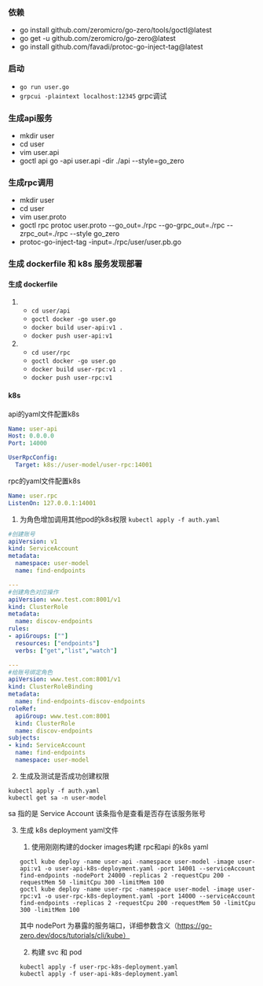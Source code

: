 ### 依赖
- go install github.com/zeromicro/go-zero/tools/goctl@latest
- go get -u github.com/zeromicro/go-zero@latest
- go install github.com/favadi/protoc-go-inject-tag@latest


### 启动
- `go run user.go`
- `grpcui -plaintext localhost:12345` grpc调试

### 生成api服务
- mkdir user
- cd user
- vim user.api
- goctl api go -api user.api -dir ./api --style=go_zero



### 生成rpc调用
- mkdir user
- cd user
- vim user.proto
- goctl rpc protoc user.proto --go_out=./rpc --go-grpc_out=./rpc --zrpc_out=./rpc --style go_zero
- protoc-go-inject-tag -input=./rpc/user/user.pb.go


### 生成 dockerfile 和 k8s 服务发现部署

#### 生成 dockerfile
1. 
   - `cd user/api`
   - `goctl docker -go user.go`
   - `docker build user-api:v1 .`
   - `docker push user-api:v1`


2. 
   - `cd user/rpc`
   - `goctl docker -go user.go`
   - `docker build user-rpc:v1 .`
   - `docker push user-rpc:v1`


   
#### k8s

api的yaml文件配置k8s
```yaml
Name: user-api
Host: 0.0.0.0
Port: 14000

UserRpcConfig:
  Target: k8s://user-model/user-rpc:14001
```
rpc的yaml文件配置k8s
```yaml
Name: user.rpc
ListenOn: 127.0.0.1:14001
```




1. 为角色增加调用其他pod的k8s权限
`kubectl apply -f auth.yaml`
````yaml
#创建账号
apiVersion: v1
kind: ServiceAccount
metadata:
  namespace: user-model
  name: find-endpoints

---
#创建角色对应操作
apiVersion: www.test.com:8001/v1
kind: ClusterRole
metadata:
  name: discov-endpoints
rules:
- apiGroups: [""]
  resources: ["endpoints"]
  verbs: ["get","list","watch"]

---
#给账号绑定角色
apiVersion: www.test.com:8001/v1
kind: ClusterRoleBinding
metadata:
  name: find-endpoints-discov-endpoints
roleRef:
  apiGroup: www.test.com:8001
  kind: ClusterRole
  name: discov-endpoints
subjects:
- kind: ServiceAccount
  name: find-endpoints
  namespace: user-model
````


2. 生成及测试是否成功创建权限
```shell
kubectl apply -f auth.yaml
kubectl get sa -n user-model
```
sa 指的是 Service Account 该条指令是查看是否存在该服务账号

3. 生成 k8s deployment yaml文件
   1. 使用刚刚构建的docker images构建 rpc和api 的k8s yaml
   ```shell
   goctl kube deploy -name user-api -namespace user-model -image user-api:v1 -o user-api-k8s-deployment.yaml -port 14001 --serviceAccount find-endpoints -nodePort 24000 -replicas 2 -requestCpu 200 -requestMem 50 -limitCpu 300 -limitMem 100
   goctl kube deploy -name user-rpc -namespace user-model -image user-rpc:v1 -o user-rpc-k8s-deployment.yaml -port 14000 --serviceAccount find-endpoints -replicas 2 -requestCpu 200 -requestMem 50 -limitCpu 300 -limitMem 100
   ```
   其中 nodePort 为暴露的服务端口，详细参数含义（https://go-zero.dev/docs/tutorials/cli/kube）

   2. 构建 svc 和 pod
   ```shell
   kubectl apply -f user-rpc-k8s-deployment.yaml
   kubectl apply -f user-api-k8s-deployment.yaml
   ```






